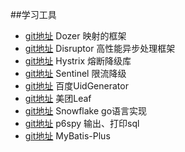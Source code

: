 ##学习工具
- [git地址](https://github.com/DozerMapper/dozer) Dozer 映射的框架
- [git地址](https://github.com/LMAX-Exchange/disruptor) Disruptor 高性能异步处理框架
- [git地址](https://github.com/Netflix/Hystrix/) Hystrix 熔断降级库
- [git地址](https://github.com/alibaba/Sentinel) Sentinel 限流降级
- [git地址](https://github.com/baidu/uid-generator) 百度UidGenerator
- [git地址](https://github.com/Meituan-Dianping/Leaf) 美团Leaf
- [git地址](https://github.com/sony/sonyflake) Snowflake go语言实现
- [git地址](https://github.com/p6spy/p6spy) p6spy 输出、打印sql
- [git地址](https://mp.baomidou.com/) MyBatis-Plus